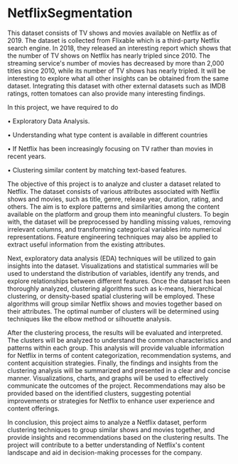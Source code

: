 # NetflixSegmentation
This dataset consists of TV shows and movies available on Netflix as of 2019. The dataset is collected from Flixable which is a third-party Netflix search engine. In 2018, 
they released an interesting report which shows that the number of TV shows on Netflix has nearly tripled since 2010. The streaming service's number of movies has decreased
by more than 2,000 titles since 2010, while its number of TV shows has nearly tripled. It will be interesting to explore what all other insights can be obtained from the same 
dataset. Integrating this dataset with other external datasets such as IMDB ratings, rotten tomatoes can also provide many interesting findings.

In this project, we have required to do

• Exploratory Data Analysis.

• Understanding what type content is available in different countries

• If Netflix has been increasingly focusing on TV rather than movies in recent years.

• Clustering similar content by matching text-based features.

The objective of this project is to analyze and cluster a dataset related to Netflix. The dataset consists of various attributes associated with Netflix shows and movies, such as title, genre, 
release year, duration, rating, and others. The aim is to explore patterns and similarities among the content available on the platform and group them into meaningful clusters. To begin with, the
dataset will be preprocessed by handling missing values, removing irrelevant columns, and transforming categorical variables into numerical representations. Feature engineering techniques may also 
be applied to extract useful information from the existing attributes.

Next, exploratory data analysis (EDA) techniques will be utilized to gain insights into the dataset. Visualizations and statistical summaries will be used to understand the distribution of variables,
identify any trends, and explore relationships between different features. Once the dataset has been thoroughly analyzed, clustering algorithms such as k-means, hierarchical clustering, or density-based
spatial clustering will be employed. These algorithms will group similar Netflix shows and movies together based on their attributes. The optimal number of clusters will be determined using techniques like 
the elbow method or silhouette analysis.

After the clustering process, the results will be evaluated and interpreted. The clusters will be analyzed to understand the common characteristics and patterns within each group. This analysis will provide
valuable information for Netflix in terms of content categorization, recommendation systems, and content acquisition strategies. Finally, the findings and insights from the clustering analysis will be summarized
and presented in a clear and concise manner. Visualizations, charts, and graphs will be used to effectively communicate the outcomes of the project. Recommendations may also be provided based on the identified 
clusters, suggesting potential improvements or strategies for Netflix to enhance user experience and content offerings.

In conclusion, this project aims to analyze a Netflix dataset, perform clustering techniques to group similar shows and movies together, and provide insights and recommendations based on the clustering results. The project will contribute to a better understanding of Netflix's content landscape and aid in decision-making processes for the company.
